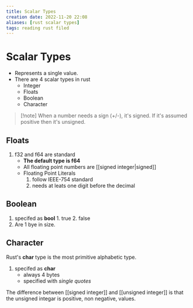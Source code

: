```yaml
---
title: Scalar Types
creation date: 2022-11-20 22:08
aliases: [rust scalar types]
tags: reading rust filed
---
```


# Scalar Types
- Represents a single value.
- There are 4 scalar types in rust
	- Integer
	- Floats
	- Boolean
	- Character
	

> [!note] When a number needs a sign (+/-), it's signed. If it's assumed positive then it's unsigned.

## Floats
1. f32 and f64 are standard
	- **The default type is f64**
	- All floating point numbers are [[signed integer|signed]]
	- Floating Point Literals
		1. follow IEEE-754 standard
		2. needs at leats one digit before the decimal

## Boolean
1. specifed as **bool**
		1. true
		2. false
2. Are 1 bye in size.

## Character
Rust's **char** type is the most primitive alphabetic type.
1. specifed as **char**
	- always 4 bytes
	- specified with *single quotes*



The difference between [[signed integer]] and [[unsigned integer]] is that the unsigned integar is positive, non negative, values.
